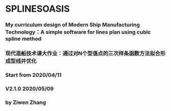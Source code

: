 # SPLINESOASIS
### My curriculum design of Modern Ship Manufacturing Technology：A simple software for lines plan using cubic spline method
### 现代造船技术课大作业：通过对N个型值点的三次样条函数方法拟合形成型线并优化
### Start from 2020/04/11
### V2.1.0 2020/05/09
### by Ziwen Zhang
